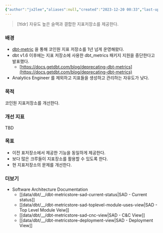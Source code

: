 ```yaml
---
{"author":"jx2lee","aliases":null,"created":"2023-12-20 00:33","last-updated":"2024-02-24 22:39","tags":["dbt","metricstore","sad"],"dg-publish":true,"dg-home-link":false,"dg-show-local-graph":true,"dg-show-backlinks":true,"dg-show-toc":false,"dg-show-inline-title":false,"dg-show-file-tree":false,"dg-enable-search":true,"dg-link-preview":true,"dg-show-tags":true,"dg-pass-frontmatter":true,"permalink":"/data/dbt/__/dbt-metricstore/","dgPassFrontmatter":true,"dgShowBacklinks":true,"dgShowLocalGraph":true,"dgEnableSearch":true,"dgLinkPreview":true,"dgShowTags":true}
---
```




> [!tldr] 자유도 높은 슬랙과 결합한 지표저장소를 제공한다.


### 배경


- [dbt-metric](https://github.coinfra.net/coinone/dbt-metric) 을 통해 코인원 지표 저장소를 1년 넘게 운영해왔다.
- dbt v1.6 이후에는 지표 저장소에 사용한 dbt_metrics 패키지 지원을 중단한다고 발표했다.
    - [https://docs.getdbt.com/blog/deprecating-dbt-metrics](https://docs.getdbt.com/blog/deprecating-dbt-metrics)
- Analytics Engineer 를 제외하고 지표들을 생성하고 관리하는 자유도가 낮다.
    

### 목적


코인원 지표저장소를 개선한다.

### 개선 지표


TBD

### 목표


- 이전 표저장소에서 제공한 기능을 동일하게 제공한다.
- 보다 많은 크루들이 지표장소를 활용할 수 있도록 한다.
- 현 지표저장소의 문제를 개선한다.


### 더보기

- Software Architecture Documentation
    - [[data/dbt/__/dbt-metricstore-sad-current-status\|SAD - Current status]]
    - [[data/dbt/__/dbt-metricstore-sad-toplevel-module-uses-view\|SAD - Top Level Module Veiw]]
    - [[data/dbt/__/dbt-metricstore-sad-cnc-view\|SAD - C&C View]]
    - [[data/dbt/__/dbt-metricstore-deployment-view\|SAD - Deployment View]]